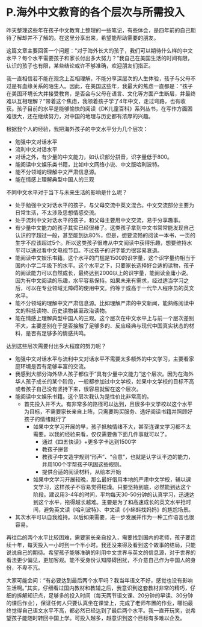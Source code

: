 # P.海外中文教育的各个层次与所需投入

昨天整理这些年在孩子中文教育上整理的一些笔记，有些体会，是四年前的自己期待了解却并不了解的。在这里分享出来，希望能帮助需要的朋友。

这篇文章主要回答一个问题：“对于海外长大的孩子，我们可以期待什么样的中文水平？每个水平需要孩子和家长付出多大努力？”我自己在美国生活的时间有限，认识的孩子也有限，某些结论或许不够准确，欢迎朋友们指正。

我一直相信若不能在观念上互相理解，不能分享深层次的人生体验，孩子与父母不过是有血缘关系的陌生人。因此，在美国这些年，我最大的焦虑一直都是：“孩子在美国环境长大并接受教育，是否会与父母在语言、文化等方面产生断层，并最终难以互相理解？”带着这个焦虑，我领着孩子学了4年中文，走过弯路，也有收获。孩子目前的水平是能够愉快的阅读《DK儿童百科》系列丛书，在写作方面困难很大，还在继续努力，对中国的地理与历史都有浓厚的兴趣。


根据我个人的经验，我把海外孩子的中文水平分为几个层次：
- 勉强中文对话水平
- 流利中文对话水平
- 对话之外，有少量的中文能力，如认识部分拼音，识字量低于800。
- 能阅读中文娱乐类书籍，比如中文网络小说、中文版哈利波特。
- 能不分领域的理解中文严肃信息源。
- 能在情感上理解典型中国人的三观

不同中文水平对于当下与未来生活的影响是什么呢？
- 处于勉强中文对话水平的孩子，与父母交流中英文混合。中文交流部分主要为日常生活，不太涉及思想情感交流。
- 处于流利中文对话水平的孩子，和父母主要用中文交流，易于分享趣事。
- 有少量中文能力的孩子其实已经很棒了。这类孩子拿到中文书常常能发现自己认识的字超过一般，甚至能到达80%，但是，想要流畅的阅读一本书，一页的生字不应该超过5个。所以这类孩子很难从中文阅读中获得乐趣，想要维持水平可以通过看中文电视节目。不过孩子的识字能力很容易衰退。
- 能阅读中文娱乐书籍。这个水平的门槛是1500的识字量，这个识字量约相当于国内小学二年级下的水平。这个水平之下，只要家长选择好合适的读物，孩子的阅读能力可以自然成长，最终达到2000以上的识字量，能阅读金庸小说。因为有中文阅读的乐趣，水平容易保持。如果未来有需求，经过适当学习之后，可以在专业领域无障碍的使用中文。约等于或高于一代华人程序员的英文水平。
- 能不分领域的理解中文严肃信息源。比如理解严肃的中文新闻，能熟练阅读中文的科技读物、历史读物甚至政治读物。
- 能在情感上理解典型中国人的三观。这个层次在中文水平上与前一个层次差别不大，主要差别在于是否接触了足够多的、反应经典与现代中国真实状态的材料，是否有足够多的情感共鸣。

达到这些层次需要付出多大程度的努力呢？
- 勉强中文对话水平与流利中文对话水平不需要太多额外的中文学习，主要看家庭环境是否有足够丰富的交流。
- 我感到大部分海外华人孩子都位于“具有少量中文能力”这个层次。因为在海外华人孩子成长的某个阶段，一般都参加过中文学校，如果中文学校的目标不高或者孩子自己没有坚持下来，很容易就留在这个层次。
- 能阅读中文娱乐书籍。这个层次我认为是性价比非常高的。
  - 首先投入并不大。有非常多的路径可以达到，且很多中文学校以这个水平为目标，不需要家长亲自上阵，只需要购买服务、选好阅读书籍并照顾好孩子的情绪就行了
    - 如果中文学习开展的早，孩子抵触情绪不大，甚至连课文学习都不太需要。以我的经验来看，仅仅需要做下面几件事就可以了。 
      - 通过《四五快读》+更多字卡达到1500字
      - 教孩子拼音
      - 教孩子中文造字规则“形声”、“会意”，也就是认字认半边的能力，并用100个字帮孩子巩固这些规则。
      - 提供合适的阅读材料，从绘本开始
	- 如果中文学习开展较晚，那么最好借用本地的严肃中文学校，辅以课文学习，这样孩子不容易觉得枯燥。只要坚持到底，必然能到达这个阶段。建议用3-4年的时间，平均每天30-50分钟的认真学习，迅速达到这个水平，拖得越长越难。主要是为了和高速成长的英文水平抢时间，避免英文读《哈利波特》、中文读《小蝌蚪找妈妈》的尴尬场景。
- 其次水平可以自我维持。以后如果需要，进一步发展并作为一种工作语言也很容易。

再往后的两个水平比较困难，需要家长亲自投入，需要找到国内的老师，孩子要连续十年，每天投入一小时到一个半小时。我还没来得及看到这个故事的结局，只能说说自己的期待。希望孩子能够准确的利用中文世界与英文的信息源，对于世界的看法更少偏见，更加客观。能不受身份认知障碍困扰，不介意自己作为中国人的身份，不卑不亢。

大家可能会问：“有必要达到最后两个水平吗？我当年语文不好，感觉也没有影响生活啊。”其实，仔细看过国内教材和教辅之后，我意识到这套教材非常的精巧，仔细的拆解知识点，足够多的投入时间（每天两节语文课、20分钟的早读、30分钟的课后作业），保证任何人只要认真坐在课堂上，完成了老师布置的作业，哪怕最终觉得自己语文水平不高，都必然已经达到了最后两个水平。我一直开玩笑，说希望孩子能随时转回中国上学。可投入越多，越意识到这个目标有多难以企及。

